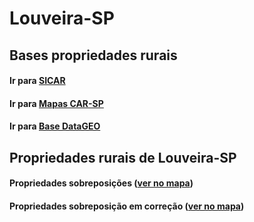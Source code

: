 # Louveira-SP

## Bases propriedades rurais

#### Ir para [SICAR](https://www.car.gov.br/publico/imoveis/index)
#### Ir para [Mapas CAR-SP](https://geo.cati.sp.gov.br/portal/apps/webappviewer/index.html?id=8ef6034184a247da9065bc23aec7cebf)
#### Ir para [Base DataGEO](https://datageo.ambiente.sp.gov.br/app/?ctx=CAR#)

## Propriedades rurais de Louveira-SP

#### Propriedades sobreposições ([ver no mapa](Propriedades_Sobreposicao_Louveira.html))
#### Propriedades sobreposição em correção ([ver no mapa](propriedades_sobreposicao_louveira_correcao.html))
